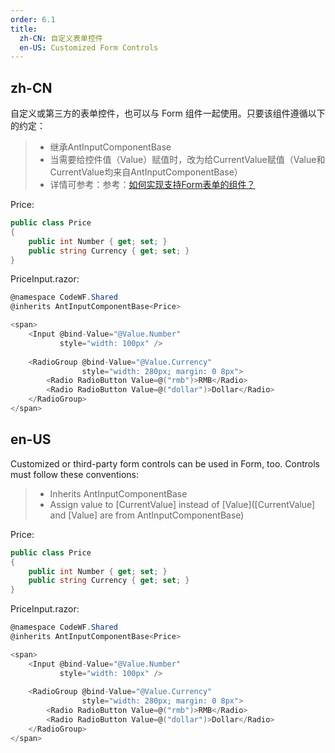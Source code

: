 ```yaml
---
order: 6.1
title:
  zh-CN: 自定义表单控件
  en-US: Customized Form Controls
---
```


## zh-CN

自定义或第三方的表单控件，也可以与 Form 组件一起使用。只要该组件遵循以下的约定：

> - 继承AntInputComponentBase
> - 当需要给控件值（Value）赋值时，改为给CurrentValue赋值（Value和CurrentValue均来自AntInputComponentBase）
> - 详情可参考：参考：[如何实现支持Form表单的组件？](https://github.com/ant-design-blazor/ant-design-blazor/wiki/%E5%A6%82%E4%BD%95%E5%AE%9E%E7%8E%B0%E6%94%AF%E6%8C%81Form%E8%A1%A8%E5%8D%95%E7%9A%84%E7%BB%84%E4%BB%B6%EF%BC%9F)

Price:
```C#
public class Price
{
    public int Number { get; set; }
    public string Currency { get; set; }
}
```

PriceInput.razor:
```C#
@namespace CodeWF.Shared
@inherits AntInputComponentBase<Price>

<span>
    <Input @bind-Value="@Value.Number"
           style="width: 100px" />
  
    <RadioGroup @bind-Value="@Value.Currency"
                style="width: 280px; margin: 0 8px">
        <Radio RadioButton Value=@("rmb")>RMB</Radio>
        <Radio RadioButton Value=@("dollar")>Dollar</Radio>
    </RadioGroup>
</span>
```

## en-US

Customized or third-party form controls can be used in Form, too. Controls must follow these conventions:

> - Inherits AntInputComponentBase
> - Assign value to [CurrentValue] instead of [Value]([CurrentValue] and [Value] are from AntInputComponentBase)

Price:
```C#
public class Price
{
    public int Number { get; set; }
    public string Currency { get; set; }
}
```

PriceInput.razor:
```C#
@namespace CodeWF.Shared
@inherits AntInputComponentBase<Price>

<span>
    <Input @bind-Value="@Value.Number"
           style="width: 100px" />
  
    <RadioGroup @bind-Value="@Value.Currency"
                style="width: 280px; margin: 0 8px">
        <Radio RadioButton Value=@("rmb")>RMB</Radio>
        <Radio RadioButton Value=@("dollar")>Dollar</Radio>
    </RadioGroup>
</span>
```
